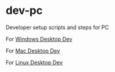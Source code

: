 # dev-pc

Developer setup scripts and steps for PC

For [Windows Desktop Dev](pc.md)

For [Mac Desktop Dev](mac.md)

For [Linux Desktop Dev](linux.md)
